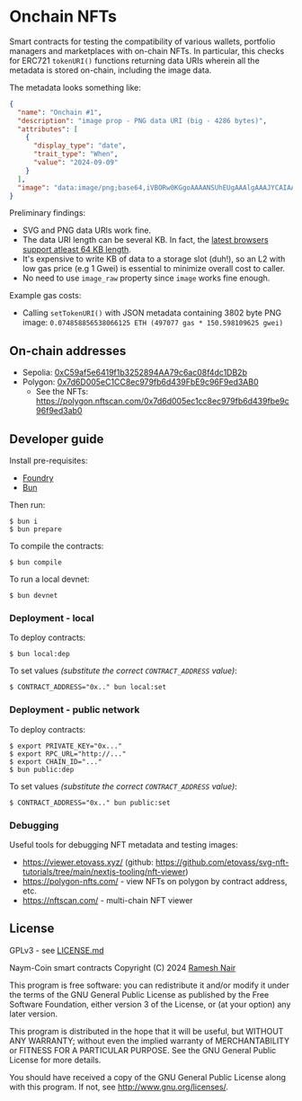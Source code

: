 # Onchain NFTs

Smart contracts for testing the compatibility of various wallets, portfolio managers and marketplaces with on-chain NFTs. In particular, this checks for ERC721 `tokenURI()` functions returning data URIs wherein all the metadata is stored on-chain, including the image data.

The metadata looks something like:

```json
{
  "name": "Onchain #1",
  "description": "image prop - PNG data URI (big - 4286 bytes)",
  "attributes": [
    {
      "display_type": "date",
      "trait_type": "When",
      "value": "2024-09-09"
    }
  ],
  "image": "data:image/png;base64,iVBORw0KGgoAAAANSUhEUgAAAlgAAAJYCAIAAAAxBA+LAAAK2UlEQVR4nOzXvasQ1B/H8d8VxeHX0D... (3802 bytes total)"
}
```

Preliminary findings:

* SVG and PNG data URIs work fine. 
* The data URI length can be several KB. In fact, the [latest browsers support atleast 64 KB length](https://developer.mozilla.org/en-US/docs/Web/HTTP/Basics_of_HTTP/Data_URLs#length_limitations).
* It's expensive to write KB of data to a storage slot (duh!), so an L2 with low gas price (e.g 1 Gwei) is essential to minimize overall cost to caller.
* No need to use `image_raw` property since `image` works fine enough.

Example gas costs:

* Calling `setTokenURI()` with JSON metadata containing 3802 byte PNG image: `0.074858856538066125 ETH (497077 gas * 150.598109625 gwei)`

## On-chain addresses

* Sepolia: [0xC59af5e6419f1b3252894AA79c6ac08f4dc1DB2b](https://sepolia.etherscan.io/address/0xC59af5e6419f1b3252894AA79c6ac08f4dc1DB2b)
* Polygon: [0x7d6D005eC1CC8ec979fb6d439FbE9c96F9ed3AB0](https://polygonscan.com/address/0x7d6D005eC1CC8ec979fb6d439FbE9c96F9ed3AB0)
  * See the NFTs: https://polygon.nftscan.com/0x7d6d005ec1cc8ec979fb6d439fbe9c96f9ed3ab0

## Developer guide

Install pre-requisites:

* [Foundry](https://book.getfoundry.sh/)
* [Bun](https://bun.sh/)

Then run:

```shell
$ bun i
$ bun prepare
```

To compile the contracts:

```shell
$ bun compile
```

To run a local devnet:

```shell
$ bun devnet
```

### Deployment - local

To deploy contracts:

```shell
$ bun local:dep
```

To set values _(substitute the correct `CONTRACT_ADDRESS` value)_:

```shell
$ CONTRACT_ADDRESS="0x.." bun local:set
```

### Deployment - public network

To deploy contracts:

```shell
$ export PRIVATE_KEY="0x..."
$ export RPC_URL="http://..."
$ export CHAIN_ID="..."
$ bun public:dep
```

To set values _(substitute the correct `CONTRACT_ADDRESS` value)_:

```shell
$ CONTRACT_ADDRESS="0x.." bun public:set
```

### Debugging

Useful tools for debugging NFT metadata and testing images:

* https://viewer.etovass.xyz/ (github: https://github.com/etovass/svg-nft-tutorials/tree/main/nextjs-tooling/nft-viewer)
* https://polygon-nfts.com/ - view NFTs on polygon by contract address, etc.
* https://nftscan.com/ - multi-chain NFT viewer

## License

GPLv3 - see [LICENSE.md](LICENSE.md)

Naym-Coin smart contracts
Copyright (C) 2024  [Ramesh Nair](https://hiddentao.com)

This program is free software: you can redistribute it and/or modify
it under the terms of the GNU General Public License as published by
the Free Software Foundation, either version 3 of the License, or
(at your option) any later version.

This program is distributed in the hope that it will be useful,
but WITHOUT ANY WARRANTY; without even the implied warranty of
MERCHANTABILITY or FITNESS FOR A PARTICULAR PURPOSE.  See the
GNU General Public License for more details.

You should have received a copy of the GNU General Public License
along with this program.  If not, see <http://www.gnu.org/licenses/>.
